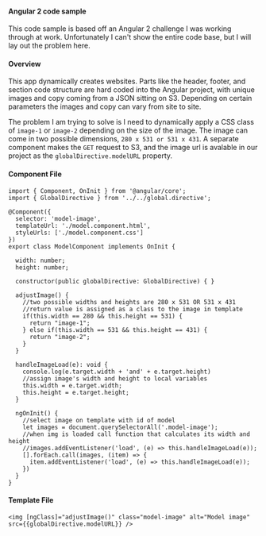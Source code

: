 
#### Angular 2 code sample
This code sample is based off an Angular 2 challenge I was working through at work. Unfortunately I can't show the entire code base, but I will lay out the problem here.
#### Overview
This app dynamically creates websites. Parts like the header, footer, and section code structure are hard coded into the Angular project, with unique images and copy coming from a JSON sitting on S3. Depending on certain parameters the images and copy can vary from site to site. 

The problem I am trying to solve is I need to dynamically apply a CSS class of `image-1` or `image-2` depending on the size of the image. The image can come in two possible dimensions, `280 x 531 or 531 x 431`. A separate component makes the `GET` request to S3, and the image url is avalable in our project as the `globalDirective.modelURL` property.
#### Component File
```
import { Component, OnInit } from '@angular/core';
import { GlobalDirective } from '../../global.directive';

@Component({
  selector: 'model-image',
  templateUrl: './model.component.html',
  styleUrls: ['./model.component.css']
})
export class ModelComponent implements OnInit {

  width: number;
  height: number;

  constructor(public globalDirective: GlobalDirective) { }

  adjustImage() {
    //two possible widths and heights are 280 x 531 OR 531 x 431
    //return value is assigned as a class to the image in template
    if(this.width == 280 && this.height == 531) {
      return "image-1";
    } else if(this.width == 531 && this.height == 431) {
      return "image-2";
    }
  }

  handleImageLoad(e): void {
    console.log(e.target.width + 'and' + e.target.height)
    //assign image's width and height to local variables
    this.width = e.target.width;
    this.height = e.target.height;
  }

  ngOnInit() {
    //select image on template with id of model
    let images = document.querySelectorAll('.model-image');
    //when img is loaded call function that calculates its width and height
    //images.addEventListener('load', (e) => this.handleImageLoad(e));
    [].forEach.call(images, (item) => {
      item.addEventListener('load', (e) => this.handleImageLoad(e));
    })
  }
}

```
#### Template File
```
<img [ngClass]="adjustImage()" class="model-image" alt="Model image" src={{globalDirective.modelURL}} />
```

